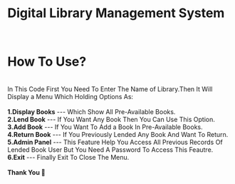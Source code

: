 # Digital Library Management System
<br>
<h1> How To Use? </h1>  <br>
In This Code First You Need To Enter The Name of Library.Then It Will Display a Menu Which Holding Options As:       <br>
<br>
<b>1.Display Books</b>    ---  Which Show All Pre-Available Books.<br>  
<b>2.Lend Book</b>        ---  If You Want Any Book Then You Can Use This Option.<br>
<b>3.Add Book</b>         ---  If You Want To Add a Book In Pre-Available Books.<br>
<b>4.Return Book</b>      ---  If You Previously Lended Any Book And Want To Return.<br>
<b>5.Admin Panel</b>      ---  This Feature Help You Access All Previous Records Of Lended Book User But You Need A Password To Access This Feautre.<br>
<b>6.Exit</b>             ---  Finally Exit To Close The Menu.<br>
<br>
<b> Thank You 👻  </b>  

